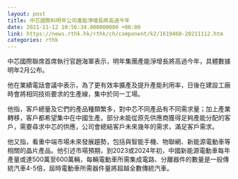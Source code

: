 ```yaml
---
layout: post
title: 中芯國際料明年公司產能淨增長將高過今年
date: 2021-11-12 10:56:34.000000000 +08:00
link: https://news.rthk.hk/rthk/ch/component/k2/1619468-20211112.htm
categories: rthk
---
```


中芯國際聯席首席執行官趙海軍表示，明年集團產能淨增長將高過今年，具體數據明年2月公布。

他在業績電話會議中表示，為了更有效率擴產及提升產能利用率，日後在建設工廠時會將相同技術要求的生產線，集中於同一工場。

他指，客戶總量及它們的產品種類繁多，對中芯不同產品有不同需求量；加上產業轉移，客戶都希望集中在中國生產。部分未能從原先供應商獲得足夠產能分配的客戶，需要尋求中芯的供應，公司會總結客戶未來幾年的需求，滿足客戶需求。

他又指，看重中端市場未來發展趨勢，包括與智能手機、物聯網、新能源電動車等相關的晶片產品。他引述市場預期，到2023或2024年初，中國新能源電動車每年產量或達500萬至600萬輛，每輛電動車所需集成電路、分離器件的數量是一般傳統汽車4-5倍，屆時電動車所需器件量將超越全數傳統汽車。
